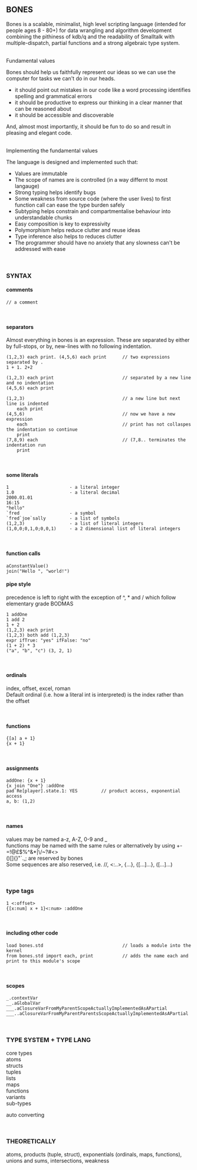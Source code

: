 ## BONES

Bones is a scalable, minimalist, high level scripting language (intended for people ages 8 - 80+) for data wrangling 
and algorithm development combining the pithiness of kdb/q and the readability of Smalltalk with multiple-dispatch, 
partial functions and a strong algebraic type system.

<br>
Fundamental values

Bones should help us faithfully represent our ideas so we can use the computer for tasks we can't do in our heads.

- it should point out mistakes in our code like a word processing identifies spelling and grammatical errors
- it should be productive to express our thinking in a clear manner that can be reasoned about
- it should be accessible and discoverable

And, almost most importantly, it should be fun to do so and result in pleasing and elegant code.

<br>
Implementing the fundamental values

The language is designed and implemented such that:

- Values are immutable
- The scope of names are is controlled (in a way differnt to most langauge)
- Strong typing helps identify bugs
- Some weakness from source code (where the user lives) to first function call can ease the type burden safely
- Subtyping helps constrain and compartmentalise behaviour into understandable chunks
- Easy composition is key to expressivity
- Polymorphism helps reduce clutter and reuse ideas
- Type inference also helps to reduces clutter
- The programmer should have no anxiety that any slowness can't be addressed with ease

<br>

### SYNTAX

#### comments

```
// a comment
```

<br>

#### separators
Almost everything in bones is an expression. These are separated by either by full-stops, or by, 
new-lines with no following indentation.

```
(1,2,3) each print. (4,5,6) each print      // two expressions separated by .
1 + 1. 2+2
```

```
(1,2,3) each print                          // separated by a new line and no indentation
(4,5,6) each print
```

```
(1,2,3)                                     // a new line but next line is indented
    each print
(4,5,6)                                     // now we have a new expression
    each                                    // print has not collaspes the indentation so continue
    print
(7,8,9) each                                // (7,8.. terminates the indentation run
    print
```

<br>

#### some literals

```
1                       - a literal integer
1.0                     - a literal decimal
2000.01.01
16:15
"hello"
`fred                   - a symbol
`fred`joe`sally         - a list of symbols
(1,2,3)                 - a list of literal integers
(1,0,0;0,1,0;0,0,1)     - a 2 dimensional list of literal integers
```

<br>

#### function calls
```
aConstantValue()
join("Hello ", "world!")
```

#### pipe style

precedence is left to right with the exception of ^, * and / which follow elementary grade BODMAS

```
1 addOne
1 add 2
1 + 2
(1,2,3) each print
(1,2,3) both add (1,2,3)
expr ifTrue: "yes" ifFalse: "no"
(1 + 2) * 3
("a", "b", "c") (3, 2, 1)
```


<br>

#### ordinals
index, offset, excel, roman \
Default ordinal (i.e. how a literal int is interpreted) is the index rather than the offset

<br>

#### functions
```
{[a] a + 1}
{x + 1}
```

<br>

#### assignments
```
addOne: {x + 1}
{x join "One"} :addOne
pad`Re[player].state.1: YES         // product access, exponential access
a, b: (1,2)
```

<br>

#### names
values may be named a-z, A-Z, 0-9 and _ \
functions may be named with the same rules or alternatively by using +-=!@£$%^&*|\\/~?#<> \
()[]{}"`.,; are reserved by bones \
Some sequences are also reserved, i.e. //, <:..>, {...}, {[...]...}, ([...]...)

<br>

### type tags
```
1 <:offset>
{[x:num] x + 1}<:num> :addOne
```

<br>

#### including other code
```
load bones.std                              // loads a module into the kernel
from bones.std import each, print           // adds the name each and print to this module's scope
```

<br>

#### scopes
```
_.contextVar
__.aGlobalVar
___.aClosureVarFromMyParentScopeActuallyImplementedAsAPartial
___..aClosureVarFromMyParentParentsScopeActuallyImplementedAsAPartial
```

<br>

### TYPE SYSTEM + TYPE LANG

core types \
atoms \
structs \
tuples \
lists \
maps \
functions \
variants \
sub-types 

auto converting

<br>

### THEORETICALLY

atoms, products (tuple, struct), exponentials (ordinals, maps, functions), unions and sums, 
intersections, weakness

